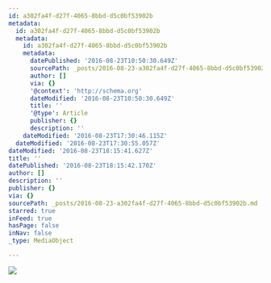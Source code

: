 ```yaml
---
id: a302fa4f-d27f-4065-8bbd-d5c0bf53902b
metadata:
  id: a302fa4f-d27f-4065-8bbd-d5c0bf53902b
  metadata:
    id: a302fa4f-d27f-4065-8bbd-d5c0bf53902b
    metadata:
      datePublished: '2016-08-23T10:50:30.649Z'
      sourcePath: _posts/2016-08-23-a302fa4f-d27f-4065-8bbd-d5c0bf53902b.md
      author: []
      via: {}
      '@context': 'http://schema.org'
      dateModified: '2016-08-23T10:50:30.649Z'
      title: ''
      '@type': Article
      publisher: {}
      description: ''
    dateModified: '2016-08-23T17:30:46.115Z'
  dateModified: '2016-08-23T17:30:55.057Z'
dateModified: '2016-08-23T18:15:41.627Z'
title: ''
datePublished: '2016-08-23T18:15:42.170Z'
author: []
description: ''
publisher: {}
via: {}
sourcePath: _posts/2016-08-23-a302fa4f-d27f-4065-8bbd-d5c0bf53902b.md
starred: true
inFeed: true
hasPage: false
inNav: false
_type: MediaObject

---
```

![](https://the-grid-user-content.s3-us-west-2.amazonaws.com/1d3d3268-b144-4804-b11c-2503b68d0152.jpg)